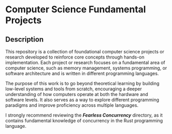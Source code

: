 # Computer Science Fundamental Projects

## Description
This repository is a collection of foundational computer science projects or research developed to reinforce core concepts through hands-on implementation. Each project or research focuses on a fundamental area of computer science, such as memory management, systems programming, or software architecture and is written in different programming languages.

The purpose of this work is to go beyond theoretical learning by building low-level systems and tools from scratch, encouraging a deeper understanding of how computers operate at both the hardware and software levels. It also serves as a way to explore different programming paradigms and improve proficiency across multiple languages.

I strongly recommend reviewing the ***Fearless Concurrency*** directory, as it contains fundamental knowledge of concurrency in the Rust programming language.
